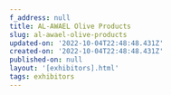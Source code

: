 ```yaml
---
f_address: null
title: AL-AWAEL Olive Products
slug: al-awael-olive-products
updated-on: '2022-10-04T22:48:48.431Z'
created-on: '2022-10-04T22:48:48.431Z'
published-on: null
layout: '[exhibitors].html'
tags: exhibitors
---
```



